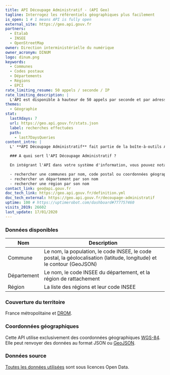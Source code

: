 ```yaml
---
title: API Découpage Administratif - (API Geo)
tagline: Interrogez les référentiels géographiques plus facilement
is_open: 1 # 1 means API is fully open
external_site: https://geo.api.gouv.fr
partners:
  - Etalab
  - INSEE
  - OpenStreetMap
owner: Direction interministérielle du numérique
owner_acronym: DINUM
logo: dinum.png
keywords:
  - Communes
  - Codes postaux
  - Départements
  - Régions
  - EPCI
rate_limiting_resume: 50 appels / seconde / IP
rate_limiting_description: |
  L'API est disponible à hauteur de 50 appels par seconde et par adresse IP.
themes:
  - Géographie
stat:
  lastXdays: 7
  url: https://geo.api.gouv.fr/stats.json
  label: recherches effectuées
  path:
    - last7DaysQueries
content_intro: |
  L' **API Découpage Administratif** fait partie de la boîte-à-outils API Géo. Elle permet d'interroger facilement les référentiels géographique nationaux.

  ### A quoi sert l'API Découpage Administratif ?

  En intégrant l'API dans votre système d'information, vous pouvez notamment :

  - rechercher une communes par nom, code postal ou coordonnées géographiques
  - rechercher un département par son nom
  - rechercher une région par son nom
contact_link: geo@api.gouv.fr
doc_tech_link: https://geo.api.gouv.fr/definition.yml
doc_tech_external: https://geo.api.gouv.fr/decoupage-administratif
uptime: 100 # https://uptimerobot.com/dashboard#777757460
visits_2019: 26602
last_update: 17/01/2020
---
```


### Données disponibles

| Nom         | Description                                                                                                            |
| ----------- | ---------------------------------------------------------------------------------------------------------------------- |
| Commune     | Le nom, la population, le code INSEE, le code postal, la géolocalisation (latitude, longitude) et le contour (GeoJSON) |
| Département | Le nom, le code INSEE du département, et la région de rattachement                                                     |
| Région      | La liste des régions et leur code INSEE                                                                                |

### Couverture du territoire

France métropolitaine et [DROM](https://fr.wikipedia.org/wiki/D%C3%A9partement_et_r%C3%A9gion_d%27outre-mer).

### Coordonnées géographiques

Cette API utilise exclusivement des coordonnées géographiques [WGS-84](https://fr.wikipedia.org/wiki/WGS_84).
Elle peut renvoyer des données au format JSON ou [GeoJSON](http://geojson.org).

### Données source

[Toutes les données utilisées](https://github.com/etalab/api-communes#données-sources) sont sous licences Open Data.
